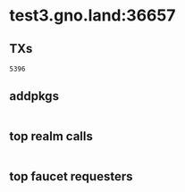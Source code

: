 # test3.gno.land:36657

## TXs
```
5396
```

## addpkgs
```
```

## top realm calls
```
```

## top faucet requesters
```
```

